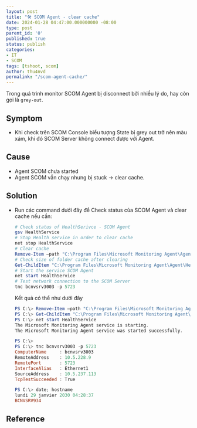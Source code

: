 ```yaml
---
layout: post
title: "🛠 SCOM Agent - clear cache"
date: 2024-01-28 04:47:00.000000000 -08:00
type: post
parent_id: '0'
published: true
status: publish
categories:
- IT
- SCOM
tags: [tshoot, scom]
author: thu4nvd
permalink: "/scom-agent-cache/"
---
```


Trong quá trình monitor SCOM Agent bị disconnect bởi nhiều lý do, hay còn gọi là `grey-out`.  

## Symptom

* Khi check trên SCOM Console biểu tượng State bị grey out trở nên màu xám, khi đó SCOM Server không connect được với Agent.


## Cause

* Agent SCOM chưa started
* Agent SCOM vẫn chạy nhưng bị stuck -> clear cache. 


## Solution

* Run các command dưới đây để Check status của SCOM Agent và clear cache nếu cần:  

   ```powershell
   # Check status of HealthSerivce - SCOM Agent
   gsv HealthService 
   # Stop Health service in order to clear cache 
   net stop HealthService
   # Clear cache 
   Remove-Item –path "C:\Program Files\Microsoft Monitoring Agent\Agent\Health Service State\Health Service Store\*"
   # Check size of folder cache after clearing
   Get-ChildItem "C:\Program Files\Microsoft Monitoring Agent\Agent\Health Service State\Health Service Store"| Measure-Object -Property Length -sum
   # Start the service SCOM Agent 
   net start HealthService
   # Test network connection to the SCOM Server 
   tnc bcnvsrv3003 -p 5723
   ```

   Kết quả có thể như dưới đây 
   
   ```powershell
   PS C:\> Remove-Item –path "C:\Program Files\Microsoft Monitoring Agent\Agent\Health Service State\Health Service Store\*"
   PS C:\> Get-ChildItem "C:\Program Files\Microsoft Monitoring Agent\Agent\Health Service State\Health Service Store"| Measure-Object -Property Length -sum
   PS C:\> net start HealthService
   The Microsoft Monitoring Agent service is starting.
   The Microsoft Monitoring Agent service was started successfully.
   
   PS C:\>
   PS C:\> tnc bcnvsrv3003 -p 5723
   ComputerName     : bcnvsrv3003
   RemoteAddress    : 10.5.228.9
   RemotePort       : 5723
   InterfaceAlias   : Ethernet1
   SourceAddress    : 10.5.237.113
   TcpTestSucceeded : True
   
   PS C:\> date; hostname
   lundi 29 janvier 2030 04:28:37
   BCNVSRV934
   ```

## Reference 